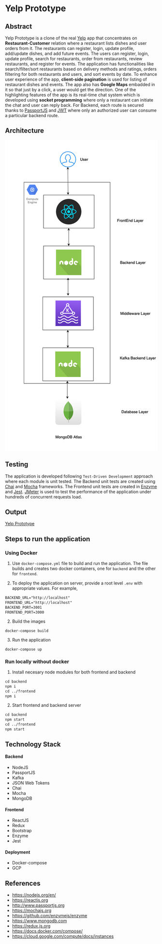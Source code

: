 # Yelp Prototype

## Abstract

Yelp Prototype is a clone of the real [Yelp](https://www.yelp.com) app that concentrates on **Restaurant-Customer** relation where a restaurant lists dishes and user orders from it. The restaurants can register, login, update profile, add/update dishes, and add future events. The users can register, login, update profile, search for restaurants, order from restaurants, review restaurants, and register for events. The application has functionalities like search/filter/sort restaurants based on delivery methods and ratings, orders filtering for both restaurants and users, and sort events by date. To enhance user experience of the app, **client-side pagination** is used for listing of restaurant dishes and events. The app also has **Google Maps** embadded in it so that just by a click, a user would get the direction. One of the highlighting features of the app is its real-time chat system which is developed using **socket programming** where only a restaurant can initiate the chat and user can reply back. For Backend, each route is secured thanks to [PassportJS](http://www.passportjs.org) and [JWT](https://jwt.io) where only an authorized user can consume a particular backend route.

## Architecture
![Yelp architecture](Images/architecture.png)

## Testing

The application is developed following `Test-Driven Development` approach where each module is unit tested. The Backend unit tests are created using [Chai](https://www.chaijs.com) and [Mocha](https://mochajs.org) frameworks. The Frontend unit tests are created in [Enzyme](https://github.com/enzymejs/enzyme) and [Jest](https://jestjs.io). [JMeter](https://jmeter.apache.org) is used to test the performance of the application under hundreds of concurrent requests load.

## Output
[Yelp Prototype](https://youtu.be/n9luq99MwA4)

## Steps to run the application

### Using Docker

1. Use `docker-compose.yml` file to build and run the application. The file builds and creates two docker containers, one for `backend` and the other for `frontend`.

2. To deploy the application on server, provide a root level `.env` with appropriate values. For example,

```
BACKEND_URL="http://localhost"
FRONTEND_URL="http://localhost"
BACKEND_PORT=3001
FRONTEND_PORT=3000
```

2. Build the images

```
docker-compose build
```

3. Run the application

```
docker-compose up
```

### Run locally without docker

1. Install necesary node modules for both frontend and backend

```
cd backend
npm i
cd ../frontend
npm i
```

2. Start frontend and backend server

```
cd backend
npm start
cd ../frontend
npm start
```

## Technology Stack

#### Backend
* NodeJS
* PassportJS
* Kafka
* JSON Web Tokens
* Chai
* Mocha
* MongoDB

#### Frontend
* ReactJS
* Redux
* Bootstrap
* Enzyme
* Jest

#### Deployment
* Docker-compose
* GCP

## References

* https://nodejs.org/en/
* https://reactjs.org
* http://www.passportjs.org
* https://mochajs.org
* https://github.com/enzymejs/enzyme
* https://www.mongodb.com
* https://redux.js.org
* https://docs.docker.com/compose/
* https://cloud.google.com/compute/docs/instances
